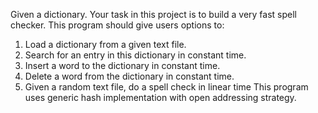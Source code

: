 Given a dictionary. Your task in this project is to build a very fast spell checker.
This program should give users options to:
1. Load a dictionary from a given text file.
2. Search for an entry in this dictionary in constant time.
3. Insert a word to the dictionary in constant time.
4. Delete a word from the dictionary in constant time.
5. Given a random text file, do a spell check in linear time
This program uses generic hash implementation with open addressing strategy.
